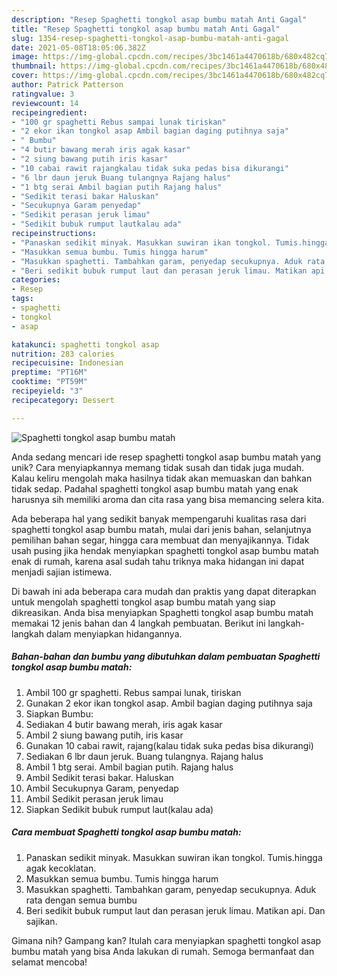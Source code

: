 ```yaml
---
description: "Resep Spaghetti tongkol asap bumbu matah Anti Gagal"
title: "Resep Spaghetti tongkol asap bumbu matah Anti Gagal"
slug: 1354-resep-spaghetti-tongkol-asap-bumbu-matah-anti-gagal
date: 2021-05-08T18:05:06.382Z
image: https://img-global.cpcdn.com/recipes/3bc1461a4470618b/680x482cq70/spaghetti-tongkol-asap-bumbu-matah-foto-resep-utama.jpg
thumbnail: https://img-global.cpcdn.com/recipes/3bc1461a4470618b/680x482cq70/spaghetti-tongkol-asap-bumbu-matah-foto-resep-utama.jpg
cover: https://img-global.cpcdn.com/recipes/3bc1461a4470618b/680x482cq70/spaghetti-tongkol-asap-bumbu-matah-foto-resep-utama.jpg
author: Patrick Patterson
ratingvalue: 3
reviewcount: 14
recipeingredient:
- "100 gr spaghetti Rebus sampai lunak tiriskan"
- "2 ekor ikan tongkol asap Ambil bagian daging putihnya saja"
- " Bumbu"
- "4 butir bawang merah iris agak kasar"
- "2 siung bawang putih iris kasar"
- "10 cabai rawit rajangkalau tidak suka pedas bisa dikurangi"
- "6 lbr daun jeruk Buang tulangnya Rajang halus"
- "1 btg serai Ambil bagian putih Rajang halus"
- "Sedikit terasi bakar Haluskan"
- "Secukupnya Garam penyedap"
- "Sedikit perasan jeruk limau"
- "Sedikit bubuk rumput lautkalau ada"
recipeinstructions:
- "Panaskan sedikit minyak. Masukkan suwiran ikan tongkol. Tumis.hingga agak kecoklatan."
- "Masukkan semua bumbu. Tumis hingga harum"
- "Masukkan spaghetti. Tambahkan garam, penyedap secukupnya. Aduk rata dengan semua bumbu"
- "Beri sedikit bubuk rumput laut dan perasan jeruk limau. Matikan api. Dan sajikan."
categories:
- Resep
tags:
- spaghetti
- tongkol
- asap

katakunci: spaghetti tongkol asap 
nutrition: 283 calories
recipecuisine: Indonesian
preptime: "PT16M"
cooktime: "PT59M"
recipeyield: "3"
recipecategory: Dessert

---
```



![Spaghetti tongkol asap bumbu matah](https://img-global.cpcdn.com/recipes/3bc1461a4470618b/680x482cq70/spaghetti-tongkol-asap-bumbu-matah-foto-resep-utama.jpg)

Anda sedang mencari ide resep spaghetti tongkol asap bumbu matah yang unik? Cara menyiapkannya memang tidak susah dan tidak juga mudah. Kalau keliru mengolah maka hasilnya tidak akan memuaskan dan bahkan tidak sedap. Padahal spaghetti tongkol asap bumbu matah yang enak harusnya sih memiliki aroma dan cita rasa yang bisa memancing selera kita.

Ada beberapa hal yang sedikit banyak mempengaruhi kualitas rasa dari spaghetti tongkol asap bumbu matah, mulai dari jenis bahan, selanjutnya pemilihan bahan segar, hingga cara membuat dan menyajikannya. Tidak usah pusing jika hendak menyiapkan spaghetti tongkol asap bumbu matah enak di rumah, karena asal sudah tahu triknya maka hidangan ini dapat menjadi sajian istimewa.




Di bawah ini ada beberapa cara mudah dan praktis yang dapat diterapkan untuk mengolah spaghetti tongkol asap bumbu matah yang siap dikreasikan. Anda bisa menyiapkan Spaghetti tongkol asap bumbu matah memakai 12 jenis bahan dan 4 langkah pembuatan. Berikut ini langkah-langkah dalam menyiapkan hidangannya.

<!--inarticleads1-->

##### Bahan-bahan dan bumbu yang dibutuhkan dalam pembuatan Spaghetti tongkol asap bumbu matah:

1. Ambil 100 gr spaghetti. Rebus sampai lunak, tiriskan
1. Gunakan 2 ekor ikan tongkol asap. Ambil bagian daging putihnya saja
1. Siapkan  Bumbu:
1. Sediakan 4 butir bawang merah, iris agak kasar
1. Ambil 2 siung bawang putih, iris kasar
1. Gunakan 10 cabai rawit, rajang(kalau tidak suka pedas bisa dikurangi)
1. Sediakan 6 lbr daun jeruk. Buang tulangnya. Rajang halus
1. Ambil 1 btg serai. Ambil bagian putih. Rajang halus
1. Ambil Sedikit terasi bakar. Haluskan
1. Ambil Secukupnya Garam, penyedap
1. Ambil Sedikit perasan jeruk limau
1. Siapkan Sedikit bubuk rumput laut(kalau ada)




<!--inarticleads2-->

##### Cara membuat Spaghetti tongkol asap bumbu matah:

1. Panaskan sedikit minyak. Masukkan suwiran ikan tongkol. Tumis.hingga agak kecoklatan.
1. Masukkan semua bumbu. Tumis hingga harum
1. Masukkan spaghetti. Tambahkan garam, penyedap secukupnya. Aduk rata dengan semua bumbu
1. Beri sedikit bubuk rumput laut dan perasan jeruk limau. Matikan api. Dan sajikan.




Gimana nih? Gampang kan? Itulah cara menyiapkan spaghetti tongkol asap bumbu matah yang bisa Anda lakukan di rumah. Semoga bermanfaat dan selamat mencoba!
